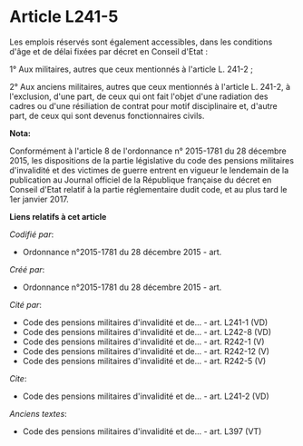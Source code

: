 # Article L241-5

Les emplois réservés sont également accessibles, dans les conditions d'âge et de délai fixées par décret en Conseil d'Etat :

1° Aux militaires, autres que ceux mentionnés à l'article L. 241-2 ;

2° Aux anciens militaires, autres que ceux mentionnés à l'article L. 241-2, à l'exclusion, d'une part, de ceux qui ont fait
l'objet d'une radiation des cadres ou d'une résiliation de contrat pour motif disciplinaire et, d'autre part, de ceux qui
sont devenus fonctionnaires civils.

**Nota:**

Conformément à l'article 8 de l'ordonnance n° 2015-1781 du 28 décembre 2015, les dispositions de la partie législative du
code des pensions militaires d'invalidité et des victimes de guerre entrent en vigueur le lendemain de la publication au
Journal officiel de la République française du décret en Conseil d'Etat relatif à la partie réglementaire dudit code, et au
plus tard le 1er janvier 2017.

**Liens relatifs à cet article**

_Codifié par_:

  - Ordonnance n°2015-1781 du 28 décembre 2015 - art.

_Créé par_:

  - Ordonnance n°2015-1781 du 28 décembre 2015 - art.

_Cité par_:

  - Code des pensions militaires d'invalidité et de... - art. L241-1 (VD)
  - Code des pensions militaires d'invalidité et de... - art. L242-8 (VD)
  - Code des pensions militaires d'invalidité et de... - art. R242-1 (V)
  - Code des pensions militaires d'invalidité et de... - art. R242-12 (V)
  - Code des pensions militaires d'invalidité et de... - art. R242-5 (V)

_Cite_:

  - Code des pensions militaires d'invalidité et de... - art. L241-2 (VD)

_Anciens textes_:

  - Code des pensions militaires d'invalidité et de... - art. L397 (VT)
